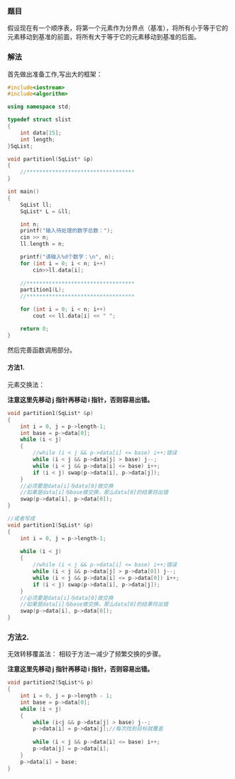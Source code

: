 
### 题目

假设现在有一个顺序表，将第一个元素作为分界点（基准），将所有小于等于它的元素移动到基准的前面，将所有大于等于它的元素移动到基准的后面。

### 解法


首先做出准备工作,写出大的框架：
```cpp
#include<iostream>
#include<algorithm>

using namespace std;

typedef struct slist
{
	int data[15];
	int length;
}SqList;

void partitionl(SqList* &p)
{
	//**********************************
}

int main()
{
	SqList ll;
	SqList* L = &ll;

	int n;
	printf("输入待处理的数字总数：");
	cin >> n;
	ll.length = n;

	printf("请输入%d个数字：\n", n);
	for (int i = 0; i < n; i++)
		cin>>ll.data[i];
	
	//**********************************
	partition1(L);
	//**********************************

	for (int i = 0; i < n; i++)
		cout << ll.data[i] << " ";

	return 0;
}
```

然后完善函数调用部分。
#### 方法1.
元素交换法：

**注意这里先移动 j 指针再移动 i 指针，否则容易出错。**
```cpp
void partition1(SqList* &p)
{
	int i = 0, j = p->length-1;
	int base = p->data[0];
	while (i < j)
	{
		//while (i < j && p->data[i] <= base) i++;错误
		while (i < j && p->data[j] > base) j--;
		while (i < j && p->data[i] <= base) i++;
		if (i < j) swap(p->data[i], p->data[j]);
	}
	//必须要是data[i]与data[0]做交换
	//如果是data[i]与base做交换，那么data[0]的结果将出错
	swap(p->data[i], p->data[0]);
}
```
```cpp
//或者写成
void partition1(SqList* &p)
{
	int i = 0, j = p->length-1;
	
	while (i < j)
	{
		//while (i < j && p->data[i] <= base) i++;错误
		while (i < j && p->data[j] > p->data[0]) j--;
		while (i < j && p->data[i] <= p->data[0]) i++;
		if (i < j) swap(p->data[i], p->data[j]);
	}
	//必须要是data[i]与data[0]做交换
	//如果是data[i]与base做交换，那么data[0]的结果将出错
	swap(p->data[i], p->data[0]);
}
```

### 方法2.

无效转移覆盖法：
相较于方法一减少了频繁交换的步骤。

**注意这里先移动 j 指针再移动 i 指针，否则容易出错。**
```cpp
void partition2(SqList*& p)
{
	int i = 0, j = p->length - 1;
	int base = p->data[0];
	while (i < j)
	{
		while (i<j && p->data[j] > base) j--;
		p->data[i] = p->data[j];//每次找到目标就覆盖
		
		while (i < j && p->data[i] <= base) i++;
		p->data[j] = p->data[i];
	}
	p->data[i] = base;
}
```


